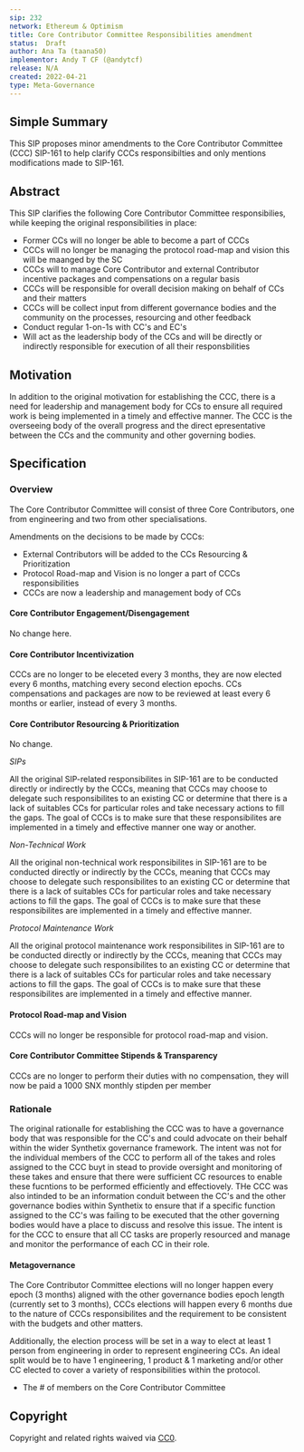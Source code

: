 ```yaml
---
sip: 232
network: Ethereum & Optimism
title: Core Contributor Committee Responsibilities amendment
status:  Draft
author: Ana Ta (taana50)
implementor: Andy T CF (@andytcf)
release: N/A
created: 2022-04-21
type: Meta-Governance
---
```


## Simple Summary
<!--"If you can't explain it simply, you don't understand it well enough." Simply describe the outcome the proposed changes intends to achieve. This should be non-technical and accessible to a casual community member.-->

This SIP proposes minor amendments to the Core Contributor Committee (CCC) SIP-161 to help clarify CCCs responsibilties and only mentions modifications made to SIP-161.

## Abstract

<!--A short (~200 word) description of the proposed change, the abstract should clearly describe the proposed change. This is what *will* be done if the SIP is implemented, not *why* it should be done or *how* it will be done. If the SIP proposes deploying a new contract, write, "We propose to deploy a new contract that will do x".-->

This SIP clarifies the following Core Contributor Committee responsibilies, while keeping the original responsibilities in place:

- Former CCs will no longer be able to become a part of CCCs
- CCCs will no longer be managing the protocol road-map and vision this will be maanged by the SC
- CCCs will to manage Core Contributor and external Contributor incentive packages and compensations on a regular basis
- CCCs will be responsible for overall decision making on behalf of CCs and their matters
- CCCs will be collect input from different governance bodies and the community on the processes, resourcing and other feedback
- Conduct regular 1-on-1s with CC's and EC's
- Will act as the leadership body of the CCs and will be directly or indirectly responsible for execution of all their responsbilities

## Motivation

<!--This is the problem statement. This is the *why* of the SIP. It should clearly explain *why* the current state of the protocol is inadequate.  It is critical that you explain *why* the change is needed, if the SIP proposes changing how something is calculated, you must address *why* the current calculation is inaccurate or wrong. This is not the place to describe how the SIP will address the issue!-->

In addition to the original motivation for establishing the CCC, there is a need for leadership and management body for CCs to ensure all required work is being implemented in a timely and effective manner. The CCC is the overseeing body of the overall progress and the direct epresentative between the CCs and the community and other governing bodies. 

## Specification

<!--The specification should describe the syntax and semantics of any new feature, there are five sections
1. Overview
2. Rationale
3. Technical Specification
4. Test Cases
5. Configurable Values
-->

### Overview

<!--This is a high-level overview of *how* the SIP will solve the problem. The overview should clearly describe how the new feature will be implemented.-->

The Core Contributor Committee will consist of three Core Contributors, one from engineering and two from other specialisations. 

Amendments on the decisions to be made by CCCs:

- External Contributors will be added to the CCs Resourcing & Prioritization 
- Protocol Road-map and Vision is no longer a part of CCCs responsibilities
- CCCs are now a leadership and management body of CCs

#### Core Contributor Engagement/Disengagement

No change here.

#### Core Contributor Incentivization

CCCs are no longer to be eleceted every 3 months, they are now elected every 6 months, matching every second election epochs.
CCs compensations and packages are now to be reviewed at least every 6 months or earlier, instead of every 3 months. 

#### Core Contributor Resourcing & Prioritization

No change.

_SIPs_

All the original SIP-related responsibilites in SIP-161 are to be conducted directly or indirectly by the CCCs, meaning that CCCs may choose to delegate such responsibilites to an existing CC or determine that there is a lack of suitables CCs for particular roles and take necessary actions to fill the gaps. The goal of CCCs is to make sure that these responsibilites are implemented in a timely and effective manner one way or another.

_Non-Technical Work_

All the original non-technical work responsibilites in SIP-161 are to be conducted directly or indirectly by the CCCs, meaning that CCCs may choose to delegate such responsibilites to an existing CC or determine that there is a lack of suitables CCs for particular roles and take necessary actions to fill the gaps. The goal of CCCs is to make sure that these responsibilites are implemented in a timely and effective manner.

_Protocol Maintenance Work_

All the original protocol maintenance work responsibilites in SIP-161 are to be conducted directly or indirectly by the CCCs, meaning that CCCs may choose to delegate such responsibilites to an existing CC or determine that there is a lack of suitables CCs for particular roles and take necessary actions to fill the gaps. The goal of CCCs is to make sure that these responsibilites are implemented in a timely and effective manner.

#### Protocol Road-map and Vision

CCCs will no longer be responsible for protocol road-map and vision.

#### Core Contributor Committee Stipends & Transparency

CCCs are no longer to perform their duties with no compensation, they will now be paid a 1000 SNX monthly stipden per member

### Rationale

<!--This is where you explain the reasoning behind how you propose to solve the problem. Why did you propose to implement the change in this way, what were the considerations and trade-offs? The rationale fleshes out what motivated the design and why particular design decisions were made. It should describe alternate designs that were considered and related work. The rationale may also provide evidence of consensus within the community, and should discuss important objections or concerns raised during discussion.-->

The original rationalle for establishing the CCC was to have a governance body that was responsible for the CC's and could advocate on their behalf within the wider Synthetix governance framework. The intent was not for the individual members of the CCC to perform all of the takes and roles assigned to the CCC buyt in stead to provide oversight and monitoring of these takes and ensure that there were sufficient CC resources to enable these fucntions to be performed efficiently and effectiovely. THe CCC was also intinded to be an information conduit between the CC's and the other governance bodies within Synthetix to ensure that if a specific function assigned to the CC's was failing to be executed that the other governing bodies would have a place to discuss and resolve this issue. The intent is for the CCC to ensure that all CC tasks are properly resourced and manage and monitor the performance of each CC in their role.

#### Metagovernance

The Core Contributor Committee elections will no longer happen every epoch (3 months) aligned with the other governance bodies epoch length (currently set to 3 months), CCCs elections will happen every 6 months due to the nature of CCCs responsibilites and the requirement to be consistent with the budgets and other matters.

Additionally, the election process will be set in a way to elect at least 1 person from engineering in order to represent engineering CCs. An ideal split would be to have 1 engineering, 1 product & 1 marketing and/or other CC elected to cover a variety of responsibilities within the protocol.

<!--Please list all values configurable via SCCP under this implementation.-->
- The # of members on the Core Contributor Committee

## Copyright
Copyright and related rights waived via [CC0](https://creativecommons.org/publicdomain/zero/1.0/).

